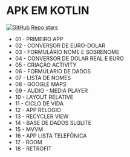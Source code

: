# APK EM KOTLIN

[![GitHub Repo stars](https://img.shields.io/badge/-PLAYLIST%20DO%20YOUTUBE-blueviolet)](https://youtube.com/playlist?list=PL50rZONmv8ZRsWj0L3rvSicPSEJl6sQ40&si=kGh_P6Dsh_3J2mJf)

* 01 - PRIMEIRO APP
* 02 - CONVERSOR DE EURO-DOLAR
* 03 - FORMULÁRIO NOME E SOBRENOME
* 04 - CONVERSOR DE DOLAR REAL E EURO
* 05 - CRIAÇÃO ACTIVITY
* 06 - FORMULARIO DE DADOS
* 07 - LISTA DE NOMES
* 08 - GOOGLE MAPS
* 09 - AUDIO - MEDIA PLAYER
* 10 - LAYOUT RELATIVE
* 11 - CICLO DE VIDA
* 12 - APP RELOGIO
* 13 - RECYCLER VIEW
* 14 - BASE DE DADOS SLQLITE
* 15 - MVVM
* 16 - APP LISTA TELEFÔNICA
* 17 - ROOM
* 18 - RETROFIT
